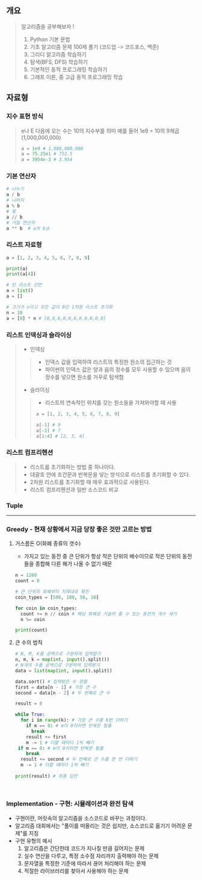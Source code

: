 ## 개요

> 알고리즘을 공부해보자 !
>
> 1. Python 기본 문법 
> 2. 기초 알고리즘 문제 100제 풀기 (코드업 -> 코드포스, 백준)
> 3. 그리디 알고리즘 학습하기
> 4. 탐색(BFS, DFS) 학습하기
> 5. 기본적인 동적 프로그래밍 학습하기
> 6. 그래프 이론, 중 고급 동적 프로그래밍 학습

## 자료형

### 지수 표현 방식
> e나 E 다음에 오는 수는 10의 지수부를 의미
> 예를 들어 1e9 = 10의 9제곱(1,000,000,000)
> ```python
> a = 1e9 # 1,000,000,000
> a = 75.25e1 # 752.5
> a = 3954e-3 # 3.954
> ```

### 기본 연산자
```python
# 나누기
a / b
# 나머지
a % b
# 몫
a // b
# 거듭 연산자
a ** b	# a의 b승
```

### 리스트 자료형
```python
a = [1, 2, 3, 4, 5, 6, 7, 8, 9]

print(a)
print(a[4])

# 빈 리스트 선언
a = list()
a = []

# 크기가 n이고 모든 값이 0인 1차원 리스트 초기화
n = 10
a = [0] * n # [0,0,0,0,0,0,0,0,0,0,0]
```

### 리스트 인덱싱과 슬라이싱
> - 인덱싱
> > - 인덱스 값을 입력하여 리스트의 특정한 원소의 접근하는 것
> > - 파이썬의 인덱스 값은 양과 음의 정수를 모두 사용할 수 있으며 음의 정수를 넣으면 원소를 거꾸로 탐색함
> - 슬라이싱
> > - 리스트의 연속적인 위치를 갖는 원소들을 가져와야할 때 사용
> > ```python
> > a = [1, 2, 3, 4, 5, 6, 7, 8, 9]
> > 
> > a[-1] # 9
> > a[-3] # 7
> > a[1:4] # [2, 3, 4]
> > ```

### 리스트 컴프리헨션
> - 리스트를 초기화하는 방법 중 하나이다.
> - 대괄호 안에 조건문과 반복문을 넣는 방식으로 리스트를 초기화할 수 있다.
> - 2차원 리스트를 초기화할 때 매우 효과적으로 사용된다.
> - 리스트 컴프리헨션과 일반 소스코드 비교


### Tuple





---

### Greedy - 현재 상황에서 지금 당장 좋은 것만 고르는 방법

1. 거스름돈 O(화폐 종류의 갯수)

   - 가지고 있는 동전 중 큰 단위가 항상 작은 단위의 배수이므로 작은 단위의 동전들을 종합해 다른 해가 나올 수 없기 때문

   ```Python
   n = 1260
   count = 0
   
   # 큰 단위의 화폐부터 차례대로 확인
   coin_types = [500, 100, 50, 10]
   
   for coin in coin_types:
     count += n // coin # 해당 화폐로 거슬러 줄 수 있는 동전의 개수 세기
     n %= coin
   
   print(count)
   ```

2. 큰 수의 법칙

   ```python
   # N, M, K를 공백으로 구분하여 입력받기
   n, m, k = map(int, input().split())
   # N개의 수를 공백으로 구분하여 입력받기
   data = list(map(int, input().split))
   
   data.sort() # 입력받은 수 정렬
   first = data[n - 1] # 가장 큰 수 
   second = data[n - 2] # 두 번째로 큰 수
   
   result = 0
   
   while True:
     for i in range(k): # 가장 큰 수를 K번 더하기
       if m == 0: # m이 0이라면 반복문 탈출
         break
       result += first
       m -= 1 # 더할 때마다 1씩 빼기
   	if m == 0: # m이 0이라면 반복문 탈출
       break
     result += second # 두 번째로 큰 수를 한 번 더하기
     m -= 1 # 더할 때마다 1씩 빼기
    
   print(result) # 최종 답안 
      
   		 
   ```

   

### Implementation - 구현: 시뮬레이션과 완전 탐색

- 구현이란, 머릿속의 알고리즘을 소스코드로 바꾸는 과정이다.
- 알고리즘 대회에서는 "풀이를 떠올리는 것은 쉽지만, 소스코드로 옮기기 어려운 문제"를 지칭
- 구현 유형의 예시
  1. 알고리즘은 간단한데 코드가 지나칠 만큼 길어지는 문제
  2. 실수 연산을 다루고, 특정 소수점 자리까지 출력해야 하는 문제
  3. 문자열을 특정한 기준에 따라서 끊어 처리해야 하는 문제
  4. 적절한 라이브러리를 찾아서 사용해야 하는 문제